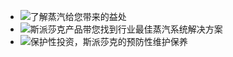 
-   ![了解蒸汽给您带来的益处](/images/banner03.jpg)
-   ![斯派莎克产品带您找到行业最佳蒸汽系统解决方案](/images/banner02.jpg)
-   ![保护性投资，斯派莎克的预防性维护保养](/images/banner01.jpg)
